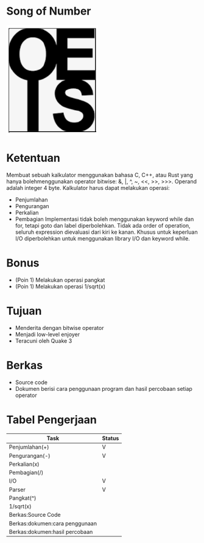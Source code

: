 # Song of Number
![gambar](bg-son.PNG)

# Ketentuan
Membuat sebuah kalkulator menggunakan bahasa C, C++, atau Rust yang hanya bolehmenggunakan operator bitwise: &, |, ^, ~, <<, >>, >>>. Operand adalah integer 4 byte.
Kalkulator harus dapat melakukan operasi:
- Penjumlahan
- Pengurangan
- Perkalian
- Pembagian
Implementasi tidak boleh menggunakan keyword while dan for, tetapi goto dan label diperbolehkan. Tidak ada order of operation, seluruh expression dievaluasi dari kiri ke kanan. Khusus untuk keperluan I/O diperbolehkan untuk menggunakan library I/O dan keyword while.
# Bonus
- (Poin 1) Melakukan operasi pangkat
- (Poin 1) Melakukan operasi 1/sqrt(x)
# Tujuan
- Menderita dengan bitwise operator
- Menjadi low-level enjoyer
- Teracuni oleh Quake 3
# Berkas
- Source code
- Dokumen berisi cara penggunaan program dan hasil percobaan setiap operator
# Tabel Pengerjaan
|          Task                |Status|
|------------------------------|------|
|Penjumlahan(+)                |  V   |
|Pengurangan(-)                |  V   |
|Perkalian(x)                  |      |
|Pembagian(/)                  |      |
|I/O                           |  V   |
|Parser                        |  V   |
|Pangkat(^)                    |      |
|1/sqrt(x)                     |      |
|Berkas:Source Code            |      |
|Berkas:dokumen:cara penggunaan|      |
|Berkas:dokumen:hasil percobaan|      |
